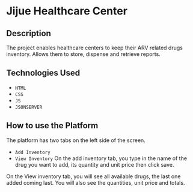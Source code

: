 # Jijue Healthcare Center

## Description
 The project enables healthcare centers to keep their ARV related drugs inventory. Allows them to store, dispense and retrieve reports.

 ## Technologies Used
 - `HTML`
 - `CSS`
 - `JS`
 - `JSONSERVER`

 ## How to use the Platform
  The platform has two tabs on the left side of the screen. 
  - `Add Inventory`
  - `View Inventory`
On the add inventory tab, you type in the name of the drug you want to add, its quantity and unit price then click save. 

On the View inventory tab, you will see all available drugs, the last one added coming last. You will also see the quantities, unit price and totals.


